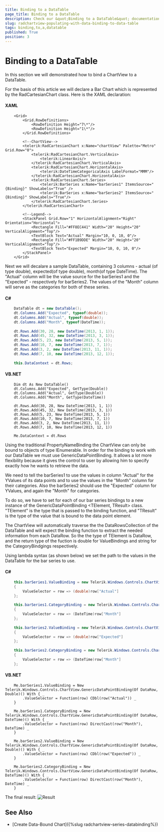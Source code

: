 ```yaml
---
title: Binding to a DataTable
page_title: Binding to a DataTable
description: Check our &quot;Binding to a DataTable&quot; documentation article for the RadChartView {{ site.framework_name }} control.
slug: radchartview-populating-with-data-binding-to-data-table
tags: binding,to,a,datatable
published: True
position: 3
---
```


# Binding to a DataTable

In this section we will demonstrated how to bind a ChartView to a DataTable.

For the basis of this article we will declare a Bar Chart which is represented by the RadCartesianChart class. Here is the XAML declaration:        

#### __XAML__
```XAML
	<Grid>
	    <Grid.RowDefinitions>
	        <RowDefinition Height="7\*"/>
	        <RowDefinition Height="1\*"/>
	    </Grid.RowDefinitions>
	    
		<!--ChartView-->
	    <telerik:RadCartesianChart x:Name="chartView" Palette="Metro" Grid.Row="0">
	        <telerik:RadCartesianChart.VerticalAxis>
	            <telerik:LinearAxis/>
	        </telerik:RadCartesianChart.VerticalAxis>
	        <telerik:RadCartesianChart.HorizontalAxis>
	            <telerik:DateTimeCategoricalAxis LabelFormat="MMM"/>
	        </telerik:RadCartesianChart.HorizontalAxis>
	        <telerik:RadCartesianChart.Series>
	            <telerik:BarSeries x:Name="barSeries1" ItemsSource="{Binding}" ShowLabels="True" />
	            <telerik:BarSeries x:Name="barSeries2" ItemsSource="{Binding}" ShowLabels="True"/>
	        </telerik:RadCartesianChart.Series>
	    </telerik:RadCartesianChart>
	    
		<!--Legend-->	
	    <StackPanel Grid.Row="1" HorizontalAlignment="Right" Orientation="Horizontal">
	        <Rectangle Fill="#FF8EC441" Width="20" Height="20" VerticalAlignment="Top"/>
	        <TextBlock Text="Actual" Margin="10, 0, 10, 0"/>
	        <Rectangle Fill="#FF1B9DDE" Width="20" Height="20" VerticalAlignment="Top"/>
	        <TextBlock Text="Expected" Margin="10, 0, 10, 0"/>
	    </StackPanel>
	</Grid>
```

Next we will decalare a sample DataTable, containing 3 columns - actual (of type double), expected(of type double), month(of type DateTime). The "Actual" column will be the value source for the barSeries1 and the "Expected" - respectively for barSeries2. The values of the "Month" column will serve as the categories for both of these series.        

#### __C#__
```C#
	DataTable dt = new DataTable();
	dt.Columns.Add("Expected", typeof(double));
	dt.Columns.Add("Actual", typeof(double));
	dt.Columns.Add("Month", typeof(DateTime));
	
	dt.Rows.Add(30, 28, new DateTime(2013, 1, 1));
	dt.Rows.Add(45, 32, new DateTime(2013, 3, 1));
	dt.Rows.Add(5, 23, new DateTime(2013, 5, 1));
	dt.Rows.Add(10, 7, new DateTime(2013, 7, 1));
	dt.Rows.Add(3, 2, new DateTime(2013, 11, 1));
	dt.Rows.Add(7, 10, new DateTime(2013, 12, 1));
	
	this.DataContext = dt.Rows;
```

#### __VB.NET__
```VB.NET
	Dim dt As New DataTable()
	dt.Columns.Add("Expected", GetType(Double))
	dt.Columns.Add("Actual", GetType(Double))
	dt.Columns.Add("Month", GetType(DateTime))
	
	dt.Rows.Add(30, 28, New DateTime(2013, 1, 1))
	dt.Rows.Add(45, 32, New DateTime(2013, 3, 1))
	dt.Rows.Add(5, 23, New DateTime(2013, 5, 1))
	dt.Rows.Add(10, 7, New DateTime(2013, 7, 1))
	dt.Rows.Add(3, 2, New DateTime(2013, 11, 1))
	dt.Rows.Add(7, 10, New DateTime(2013, 12, 1))
	
	Me.DataContext = dt.Rows
```

Using the traditional PropertyNameBinding the ChartView can only be bound to objects of type IEnumerable. In order for the binding to work with our DataTable we must use GenericDataPointBinding. It allows a lot more flexibility because it gives the control to user by allowing him to specify exactly how he wants to retrieve the data.        

We need to tell the barSeries1 to use the values in column "Actual" for the YValues of its data points and to use the values in the "Month" column for their categories. Also the barSeries2 should use the "Expected" column for YValues, and again the "Month" for categories.        

To do so, we have to set for each of our bar series bindings to a new instance of the GenericDataPointBinding <TElement, TResult> class. "TElement" is the type that is passed to the binding function, and "TResult" is the type of the value that is bound to the data point element.         

The ChartView will automatically traverse the the DataRowsCollection of the DataTable and will expect the binding function to extract the needed information from each DataRow. So the the type of TElement is DataRow, and the return type of the fuction is double for ValueBindings and string for the CategoryBindgings respectively.        

Using lambda syntax (as shown below) we set the path to the values in the DataTable for the bar series to use.        

#### __C#__
```C#
	this.barSeries1.ValueBinding = new Telerik.Windows.Controls.ChartView.GenericDataPointBinding<DataRow, double>() 
	{
	    ValueSelector = row => (double)row["Actual"]
	};
	
	this.barSeries1.CategoryBinding = new Telerik.Windows.Controls.ChartView.GenericDataPointBinding<DataRow, DateTime>()
	{
	    ValueSelector = row => (DateTime)row["Month"]
	};
	
	this.barSeries2.ValueBinding = new Telerik.Windows.Controls.ChartView.GenericDataPointBinding<DataRow, double>()
	{
	    ValueSelector = row => (double)row["Expected"]
	};
	
	this.barSeries2.CategoryBinding = new Telerik.Windows.Controls.ChartView.GenericDataPointBinding<DataRow, DateTime>()
	{
	    ValueSelector = row => (DateTime)row["Month"]
	};
```

#### __VB.NET__
```VB.NET
	Me.barSeries1.ValueBinding = New Telerik.Windows.Controls.ChartView.GenericDataPointBinding(Of DataRow, Double)() With { _
		.ValueSelector = Function(row) CDbl(row("Actual")) _
	}
	
	Me.barSeries1.CategoryBinding = New Telerik.Windows.Controls.ChartView.GenericDataPointBinding(Of DataRow, DateTime)() With { _
		.ValueSelector = Function(row) DirectCast(row("Month"), DateTime) _
	}
	
	Me.barSeries2.ValueBinding = New Telerik.Windows.Controls.ChartView.GenericDataPointBinding(Of DataRow, Double)() With { _
		.ValueSelector = Function(row) CDbl(row("Expected")) _
	}
	
	Me.barSeries2.CategoryBinding = New Telerik.Windows.Controls.ChartView.GenericDataPointBinding(Of DataRow, DateTime)() With { _
		.ValueSelector = Function(row) DirectCast(row("Month"), DateTime) _
	}
```

The final result:
![Result](images/RadChartView-binding_to_datatable.png)

## See Also
 * [Create Data-Bound Chart]({%slug radchartview-series-databinding%})
